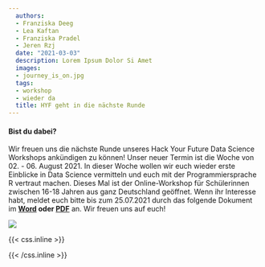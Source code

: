 ```yaml
---
  authors:
  - Franziska Deeg
  - Lea Kaftan
  - Franziska Pradel
  - Jeren Rzj
  date: "2021-03-03"
  description: Lorem Ipsum Dolor Si Amet
  images:
  - journey_is_on.jpg
  tags:
  - workshop
  - wieder da
  title: HYF geht in die nächste Runde
---
```

  

#### Bist du dabei?
<!--more-->
Wir freuen uns die nächste Runde unseres Hack Your Future Data Science Workshops ankündigen zu können! Unser neuer Termin ist die Woche von 02. - 06. August 2021. In dieser Woche wollen wir euch wieder erste Einblicke in Data Science vermitteln und euch mit der Programmiersprache R vertraut machen. Dieses Mal ist der Online-Workshop für Schülerinnen zwischen 16-18 Jahren aus ganz Deutschland geöffnet. Wenn ihr Interesse habt, meldet euch bitte bis zum 25.07.2021 durch das folgende Dokument im **[Word](https://www.dropbox.com/scl/fi/tpauijrf12er4oui3k5hm/Anmeldeformular.docx?dl=0&rlkey=zxstlmb0oqag3wrl1255pcz24) oder [PDF](https://www.dropbox.com/s/3vq17698104ynky/Anmeldeformular.pdf?dl=0)** an. Wir freuen uns auf euch!
  

![](/post/ergebnisse_files/journey_is_on.jpg)


{{< css.inline >}}
<style>
.canon { background: white; width: 100%; height: auto;}
</style>
{{< /css.inline >}}

